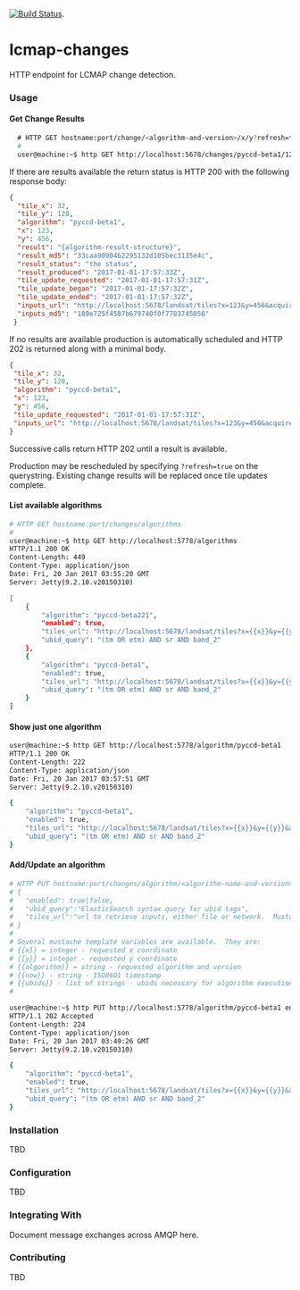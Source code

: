 [![Build Status](https://travis-ci.org/USGS-EROS/lcmap-landsat.svg?branch=develop)](https://travis-ci.org/USGS-EROS/lcmap-changes).
# lcmap-changes
HTTP endpoint for LCMAP change detection.

### Usage
#### Get Change Results
```bash
  # HTTP GET hostname:port/change/<algorithm-and-version>/x/y?refresh=true|false
  #
  user@machine:~$ http GET http://localhost:5678/changes/pyccd-beta1/123/456
  ```
  If there are results available the return status is HTTP 200 with the following response body:
  ```json
  {
    "tile_x": 32,
    "tile_y": 128,
    "algorithm": "pyccd-beta1",
    "x": 123,
    "y": 456,
    "result": "{algorithm-result-structure}",
    "result_md5": "33caa90904b2295132d105bec3135e4c",
    "result_status": "the status",
    "result_produced": "2017-01-01-17:57:33Z",
    "tile_update_requested": "2017-01-01-17:57:31Z",
    "tile_update_began": "2017-01-01-17:57:32Z",
    "tile_update_ended": "2017-01-01-17:57:32Z",
    "inputs_url": "http://localhost:5678/landsat/tiles?x=123&y=456&acquired=2015-01-01/2017-01-01&ubid=LANDSAT_5/TM/sr_band1&ubid=LANDSAT_5/TM/sr_band2&ubid=LANDSAT_5/TM/sr_band3&ubid=LANDSAT_5/TM/sr_band4&ubid=LANDSAT_5/TM/sr_band5&ubid=LANDSAT_5/TM/sr_band7",
    "inputs_md5": "189e725f4587b679740f0f7783745056"   
   }
  ```

  If no results are available production is automatically scheduled and HTTP 202 is returned along with a minimal body.
   ```json
  {
    "tile_x": 32,
    "tile_y": 128,
    "algorithm": "pyccd-beta1",
    "x": 123,
    "y": 456,
    "tile_update_requested": "2017-01-01-17:57:31Z",
    "inputs_url": "http://localhost:5678/landsat/tiles?x=123&y=456&acquired=2015-01-01/2017-01-01&ubid=LANDSAT_5/TM/sr_band1&ubid=LANDSAT_5/TM/sr_band2&ubid=LANDSAT_5/TM/sr_band3&ubid=LANDSAT_5/TM/sr_band4&ubid=LANDSAT_5/TM/sr_band5&ubid=LANDSAT_5/TM/sr_band7",
   }
  ```
  Successive calls return HTTP 202 until a result is available.

  Production may be rescheduled by specifying ```?refresh=true``` on the querystring.  Existing change results will be replaced once tile updates complete.

#### List available algorithms
  ```bash
  # HTTP GET hostname:port/changes/algorithms
  #
  user@machine:~$ http GET http://localhost:5778/algorithms
  HTTP/1.1 200 OK
  Content-Length: 449
  Content-Type: application/json
  Date: Fri, 20 Jan 2017 03:55:20 GMT
  Server: Jetty(9.2.10.v20150310)

  [
      {
          "algorithm": "pyccd-beta221",
          "enabled": true,
          "tiles_url": "http://localhost:5678/landsat/tiles?x={{x}}&y={{y}}&acquired=2012-01-03-17:33:10Z/{{now}}{{#ubids}}&ubid={{.}}{{/ubids}}",
          "ubid_query": "(tm OR etm) AND sr AND band_2"
      },
      {
          "algorithm": "pyccd-beta1",
          "enabled": true,
          "tiles_url": "http://localhost:5678/landsat/tiles?x={{x}}&y={{y}}&acquired=2012-01-03-17:33:10Z/{{now}}{{#ubids}}&ubid={{.}}{{/ubids}}",
          "ubid_query": "(tm OR etm) AND sr AND band_2"
      }
  ]
  ```

#### Show just one algorithm
```bash
user@machine:~$ http GET http://localhost:5778/algorithm/pyccd-beta1
HTTP/1.1 200 OK
Content-Length: 222
Content-Type: application/json
Date: Fri, 20 Jan 2017 03:57:51 GMT
Server: Jetty(9.2.10.v20150310)

{
    "algorithm": "pyccd-beta1",
    "enabled": true,
    "tiles_url": "http://localhost:5678/landsat/tiles?x={{x}}&y={{y}}&acquired=2012-01-03-17:33:10Z/{{now}}{{#ubids}}&ubid={{.}}{{/ubids}}",
    "ubid_query": "(tm OR etm) AND sr AND band_2"
}
```

#### Add/Update an algorithm
  ```bash
  # HTTP PUT hostname:port/changes/algorithm/<algorithm-name-and-version>
  # {
  #   "enabled": true|false,
  #   "ubid_query":"ElasticSearch syntax query for ubid tags",
  #   "tiles_url":"url to retrieve inputs, either file or network.  Mustache syntax accepted"
  # }
  #
  # Several mustache template variables are available.  They are:
  # {{x}} = integer - requested x coordinate
  # {{y}} = integer - requested y coordinate
  # {{algorithm}} = string - requested algorithm and version
  # {{now}} - string - ISO8601 timestamp
  # {{ubids}} - list of strings - ubids necessary for algorithm execution.
  #

  user@machine:~$ http PUT http://localhost:5778/algorithm/pyccd-beta1 enabled:=true ubid_query='(tm OR etm) AND sr AND band_2' tiles_url='http://localhost:5678/landsat/tiles?x={{x}}&y={{y}}&acquired=2012-01-03-17:33:10Z/{{now}}{{#ubids}}&ubid={{.}}{{/ubids}}'
  HTTP/1.1 202 Accepted
  Content-Length: 224
  Content-Type: application/json
  Date: Fri, 20 Jan 2017 03:49:26 GMT
  Server: Jetty(9.2.10.v20150310)

  {
      "algorithm": "pyccd-beta1",
      "enabled": true,
      "tiles_url": "http://localhost:5678/landsat/tiles?x={{x}}&y={{y}}&acquired=2012-01-03-17:33:10Z/{{now}}{{#ubids}}&ubid={{.}}{{/ubids}}",
      "ubid_query": "(tm OR etm) AND sr AND band_2"
  }
  ```

### Installation
TBD

### Configuration
TBD

### Integrating With
Document message exchanges across AMQP here.

### Contributing
TBD
